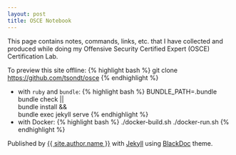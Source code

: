 ```yaml
---
layout: post
title: OSCE Notebook
---
```


This page contains notes, commands, links, etc. that I have collected and produced while doing my Offensive Security Certified Expert (OSCE) Certification Lab.

To preview this site offline:
{% highlight bash %}
git clone https://github.com/tsondt/osce
{% endhighlight %}

* with `ruby` and `bundle`:
{% highlight bash %}
BUNDLE_PATH=.bundle bundle check || \
bundle install && \
bundle exec jekyll serve
{% endhighlight %}
* with Docker:
{% highlight bash %}
./docker-build.sh
./docker-run.sh
{% endhighlight %}

<p>Published by <a href="{{ site.author.url }}" class="h6" target="_blank">{{ site.author.name }}</a> with <a href="https://github.com/jekyll/jekyll" class="h6" target="_blank">Jekyll</a> using <a href="https://github.com/karloespiritu/BlackDoc" class="h6" target="_blank">BlackDoc</a> theme.</p>
